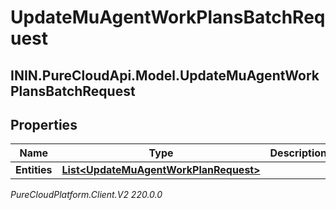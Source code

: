 # UpdateMuAgentWorkPlansBatchRequest

## ININ.PureCloudApi.Model.UpdateMuAgentWorkPlansBatchRequest

## Properties

|Name | Type | Description | Notes|
|------------ | ------------- | ------------- | -------------|
| **Entities** | [**List&lt;UpdateMuAgentWorkPlanRequest&gt;**](UpdateMuAgentWorkPlanRequest) |  | [optional] |



_PureCloudPlatform.Client.V2 220.0.0_
